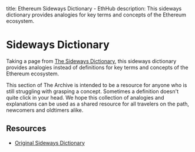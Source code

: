 title: Ethereum Sideways Dictionary - EthHub
description: This sideways dictionary provides analogies for key terms and concepts of the Ethereum ecosystem.

# Sideways Dictionary

Taking a page from [The Sideways Dictionary](https://sidewaysdictionary.com/#/about), this sideways dictionary provides analogies instead of definitions for key terms and concepts of the Ethereum ecosystem.

This section of The Archive is intended to be a resource for anyone who is still struggling with grasping a concept. Sometimes a definition doesn't quite click in your head. We hope this collection of analogies and explanations can be used as a shared resource for all travelers on the path, newcomers and oldtimers alike.

## Resources
* [Original Sideways Dictionary](https://sidewaysdictionary.com)
